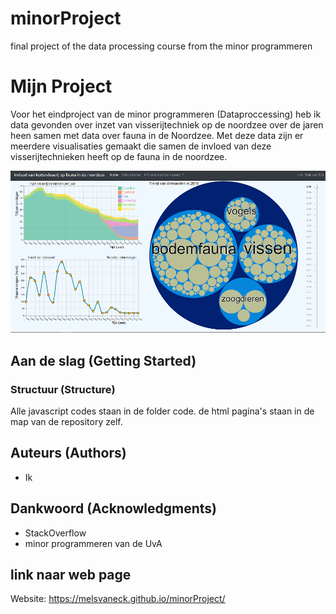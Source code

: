 # minorProject
final project of the data processing course from the minor programmeren


# Mijn Project

Voor het eindproject van de minor programmeren (Dataproccessing) heb ik data gevonden over inzet van visserijtechniek op de noordzee over de jaren heen
samen met data over fauna in de Noordzee. Met deze data zijn er meerdere visualisaties gemaakt die samen de invloed van deze visserijtechnieken heeft op de fauna in de noordzee.

![eindpagina](/images/eindversie.png)

## Aan de slag (Getting Started)

### Structuur (Structure)

Alle javascript codes staan in de folder code. de html pagina's staan in de map van de repository zelf.

## Auteurs (Authors)
* Ik

## Dankwoord (Acknowledgments)

* StackOverflow
* minor programmeren van de UvA

## link naar web page
Website: https://melsvaneck.github.io/minorProject/
